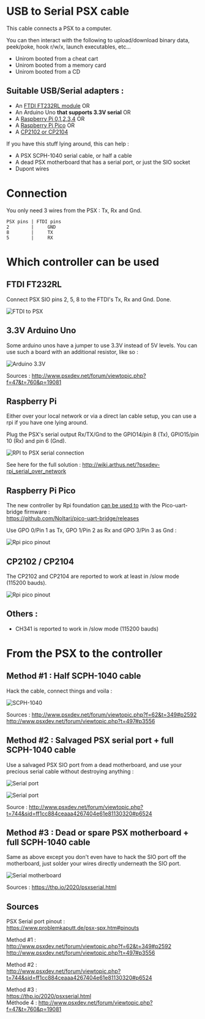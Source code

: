 # USB to Serial PSX cable

This cable connects a PSX to a computer. 

You can then interact with the following to upload/download binary data, peek/poke, hook r/w/x, launch executables, etc...

- Unirom booted from a cheat cart
- Unirom booted from a memory card
- Unirom booted from a CD



## Suitable USB/Serial adapters :

  * An [FTDI FT232RL module](https://www.amazon.fr/gp/product/B0753GY7FR/) OR
  * An Arduino Uno **that supports 3.3V serial** OR
  * A [Raspberry Pi 0,1,2,3,4](http://wiki.arthus.net/?psxdev-rpi_serial_over_network) OR
  * A [Raspberry Pi Pico](https://discord.com/channels/642647820683444236/642848627823345684/853875808367149077) OR  
  * A [CP2102 or CP2104](https://www.amazon.com/WINGONEER-CP2104-Serial-Converter-compatible/dp/B01CYBHM26/)  
  
If you have this stuff lying around, this can help :

  * A PSX SCPH-1040 serial cable, or half a cable
  * A dead PSX motherboard that has a serial port, or just the SIO socket 
  * Dupont wires
  
# Connection

You only need 3 wires from the PSX : Tx, Rx and Gnd.

```  
PSX pins | FTDI pins
2        |     GND   
8        |     TX 
5        |     RX 
``` 

# Which controller can be used

## FTDI FT232RL

Connect PSX SIO pins  2, 5, 8 to the FTDI's Tx, Rx and Gnd. Done.

![FTDI to PSX](http://wiki.arthus.net/assets/ftdi-psx-pins.jpg)  

## 3.3V Arduino Uno  

Some arduino unos have a jumper to use 3.3V instead of 5V levels. You can use such a board with an additional resistor, like so : 

![Arduino 3.3V](http://wiki.arthus.net/assets//arduino-serial-psx.jpg)

Sources : http://www.psxdev.net/forum/viewtopic.php?f=47&t=760&p=19081

## Raspberry Pi

Either over your local network or via a direct lan cable setup, you can
use a rpi if you have one lying around.

Plug the PSX's serial output Rx/TX/Gnd to the GPIO14/pin 8 (Tx), GPIO15/pin 10 (Rx) and pin 6 (Gnd).

![RPI to PSX serial connection](http://wiki.arthus.net/assets/rpi-psx-gpio.jpg)

See here for the full solution : http://wiki.arthus.net/?psxdev-rpi_serial_over_network

## Raspberry Pi Pico

The new controller by Rpi foundation [can be used to](https://discord.com/channels/642647820683444236/642848627823345684/853875808367149077) with the Pico-uart-bridge firmware :  
https://github.com/Noltari/pico-uart-bridge/releases  

Use GPO 0/Pin 1 as Tx, GPO 1/Pin 2 as Rx and GPO 3/Pin 3 as Gnd :

![Rpi pico pinout](http://wiki.arthus.net/assets/rpi-pico-uart.jpg)

## CP2102 / CP2104  

The CP2102 and CP2104 are reported to work at least in /slow mode (115200 bauds).

![Rpi pico pinout](http://wiki.arthus.net/assets/cp2102-04-pinout.jpg)

## Others :

* CH341 is reported to work in /slow mode (115200 bauds)

# From the PSX to the controller

## Method #1 : Half SCPH-1040 cable

Hack the cable, connect things and voila :

![SCPH-1040](http://wiki.arthus.net/assets/link-usb-cable-scph1040-ftdi.jpg)

Sources :
http://www.psxdev.net/forum/viewtopic.php?f=62&t=349#p2592  
http://www.psxdev.net/forum/viewtopic.php?t=497#p3556  

## Method #2 : Salvaged PSX serial port + full SCPH-1040 cable

Use a salvaged PSX SIO port from a dead motherboard, and use your precious serial cable without destroying anything :

![Serial port](http://wiki.arthus.net/assets//serial-ftdi-1.jpg)

![Serial port](http://wiki.arthus.net/assets//serial-ftdi.jpg)

Source : http://www.psxdev.net/forum/viewtopic.php?t=744&sid=ff1cc884ceaaa4267404e61e81130320#p6524

## Method #3 : Dead or spare PSX motherboard + full SCPH-1040 cable

Same as above except you don't even have to hack the SIO port off the motherboard, just solder your wires directly underneath the SIO port.

![Serial motherboard](https://thp.io/2020/images/psxserial/psx-serial-pinout.jpg)

Sources : https://thp.io/2020/psxserial.html  

## Sources 

PSX Serial port pinout :  
https://www.problemkaputt.de/psx-spx.htm#pinouts  

Method #1 :  
http://www.psxdev.net/forum/viewtopic.php?f=62&t=349#p2592  
http://www.psxdev.net/forum/viewtopic.php?t=497#p3556  

Method #2 :  
http://www.psxdev.net/forum/viewtopic.php?t=744&sid=ff1cc884ceaaa4267404e61e81130320#p6524  

Method #3 :  
https://thp.io/2020/psxserial.html  
Méthode 4 : http://www.psxdev.net/forum/viewtopic.php?f=47&t=760&p=19081  
